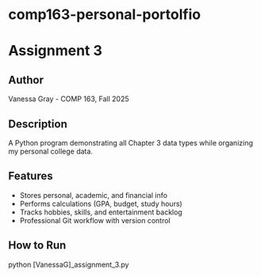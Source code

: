 # comp163-personal-portolfio
# Assignment 3
## Author
Vanessa Gray - COMP 163, Fall 2025

## Description
A Python program demonstrating all Chapter 3 data types while organizing my personal college data.  

## Features
- Stores personal, academic, and financial info
- Performs calculations (GPA, budget, study hours)
- Tracks hobbies, skills, and entertainment backlog
- Professional Git workflow with version control

## How to Run
python [VanessaG]_assignment_3.py
